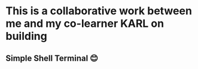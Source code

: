 # This is a collaborative work between me and my co-learner KARL on building
## Simple Shell Terminal 😊
